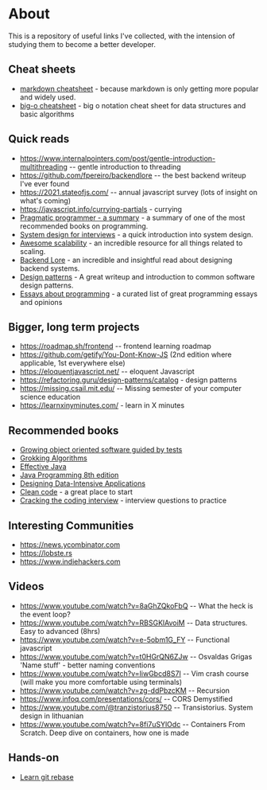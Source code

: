 # About
This is a repository of useful links I've collected, with the intension of studying them to become a better developer.

## Cheat sheets
- [markdown cheatsheet](https://www.markdownguide.org/cheat-sheet/) - because markdown is only getting more popular and widely used.
- [big-o cheatsheet](https://www.bigocheatsheet.com/) - big o notation cheat sheet for data structures and basic algorithms

## Quick reads
- https://www.internalpointers.com/post/gentle-introduction-multithreading -- gentle introduction to threading
- https://github.com/fpereiro/backendlore -- the best backend writeup I've ever found
- https://2021.stateofjs.com/ -- annual javascript survey (lots of insight on what's coming)
- https://javascript.info/currying-partials - currying
- [Pragmatic programmer - a summary](https://github.com/HugoMatilla/The-Pragmatic-Programmer) - a summary of one of the most recommended books on programming.
- [System design for interviews](https://github.com/checkcheckzz/system-design-interview) - a quick introduction into system design.
- [Awesome scalability](https://github.com/binhnguyennus/awesome-scalability) - an incredible resource for all things related to scaling.
- [Backend Lore](https://github.com/fpereiro/backendlore) - an incredible and insightful read about designing backend systems.
- [Design patterns](https://refactoring.guru/design-patterns/catalog) - A great writeup and introduction to common software design patterns.
- [Essays about programming](https://www.benkuhn.net/progessays/) - a curated list of great programming essays and opinions

## Bigger, long term projects
- https://roadmap.sh/frontend -- frontend learning roadmap
- https://github.com/getify/You-Dont-Know-JS (2nd edition where applicable, 1st everywhere else)
- https://eloquentjavascript.net/ -- eloquent Javascript
- https://refactoring.guru/design-patterns/catalog - design patterns
- https://missing.csail.mit.edu/ -- Missing semester of your computer science education
- https://learnxinyminutes.com/ - learn in X minutes

## Recommended books
- [Growing object oriented software guided by tests](https://www.goodreads.com/book/show/4268826-growing-object-oriented-software-guided-by-tests)
- [Grokking Algorithms](https://www.amazon.co.uk/dp/1617292230/ref=as_li_qf_asin_il_tl?ie=UTF8&linkCode=gs2&linkId=b5f611523b554c2c7f33d97e62b6870b&creativeASIN=1617292230&tag=gregdoesit-21&creative=9325)
- [Effective Java](https://www.amazon.com/Effective-Java-Joshua-Bloch/dp/0134685997)
- [Java Programming 8th edition](https://www.amazon.com/Java-Programming-Joyce-Farrell/dp/1285856910)
- [Designing Data-Intensive Applications](https://www.amazon.com/Designing-Data-Intensive-Applications-Reliable-Maintainable/dp/1449373321)
- [Clean code](https://thixalongmy.haugiang.gov.vn/media/1175/clean_code.pdf) - a great place to start
- [Cracking the coding interview](https://www.crackingthecodinginterview.com/) - interview questions to practice

## Interesting Communities
- https://news.ycombinator.com
- https://lobste.rs
- https://www.indiehackers.com

## Videos
- https://www.youtube.com/watch?v=8aGhZQkoFbQ -- What the heck is the event loop?
- https://www.youtube.com/watch?v=RBSGKlAvoiM -- Data structures. Easy to advanced (8hrs)
- https://www.youtube.com/watch?v=e-5obm1G_FY -- Functional javascript
- https://www.youtube.com/watch?v=t0HGrQN6ZJw -- Osvaldas Grigas 'Name stuff' - better naming conventions
- https://www.youtube.com/watch?v=IiwGbcd8S7I -- Vim crash course (will make you more comfortable using terminals)
- https://www.youtube.com/watch?v=zg-ddPbzcKM -- Recursion
- https://www.infoq.com/presentations/cors/ -- CORS Demystified
- https://www.youtube.com/@tranzistorius8750 -- Transistorius. System design in lithuanian
- https://www.youtube.com/watch?v=8fi7uSYlOdc -- Containers From Scratch. Deep dive on containers, how one is made


## Hands-on
- [Learn git rebase](https://learngitbranching.js.org/)
